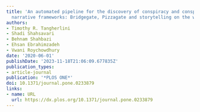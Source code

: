 ```yaml
---
title: 'An automated pipeline for the discovery of conspiracy and conspiracy theory
  narrative frameworks: Bridgegate, Pizzagate and storytelling on the web'
authors:
- Timothy R. Tangherlini
- Shadi Shahsavari
- Behnam Shahbazi
- Ehsan Ebrahimzadeh
- Vwani Roychowdhury
date: '2020-06-01'
publishDate: '2023-11-18T21:06:09.677835Z'
publication_types:
- article-journal
publication: '*PLOS ONE*'
doi: 10.1371/journal.pone.0233879
links:
- name: URL
  url: https://dx.plos.org/10.1371/journal.pone.0233879
---
```


